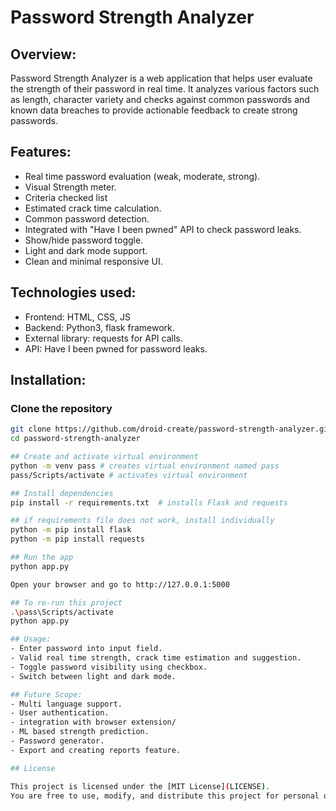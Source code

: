 # Password Strength Analyzer
## Overview:
Password Strength Analyzer is a web application that helps user evaluate the strength of their password
in real time. It analyzes various factors such as length, character variety and checks against common
passwords and known data breaches to provide actionable feedback to create strong passwords.

## Features:
- Real time password evaluation (weak, moderate, strong).
- Visual Strength meter.
- Criteria checked list
- Estimated crack time calculation.
- Common password detection.
- Integrated with "Have I been pwned" API to check password leaks.
- Show/hide password toggle.
- Light and dark mode support.
- Clean and minimal responsive UI.

## Technologies used:
- Frontend: HTML, CSS, JS
- Backend: Python3, flask framework.
- External library: requests for API calls.
- API: Have I been pwned for password leaks.

## Installation:

### Clone the repository
```bash
git clone https://github.com/droid-create/password-strength-analyzer.git
cd password-strength-analyzer

## Create and activate virtual environment
python -m venv pass # creates virtual environment named pass
pass/Scripts/activate # activates virtual environment

## Install dependencies
pip install -r requirements.txt  # installs Flask and requests

## if requirements file does not work, install individually
python -m pip install flask
python -m pip install requests

## Run the app
python app.py

Open your browser and go to http://127.0.0.1:5000

## To re-run this project
.\pass\Scripts/activate
python app.py

## Usage:
- Enter password into input field.
- Valid real time strength, crack time estimation and suggestion.
- Toggle password visibility using checkbox.
- Switch between light and dark mode.

## Future Scope:
- Multi language support.
- User authentication.
- integration with browser extension/
- ML based strength prediction.
- Password generator.
- Export and creating reports feature.

## License

This project is licensed under the [MIT License](LICENSE).  
You are free to use, modify, and distribute this project for personal or commercial use, as long as you include proper attribution.
